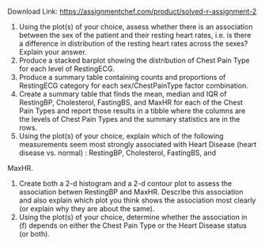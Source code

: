 Download Link: https://assignmentchef.com/product/solved-r-assignment-2
<br>
<ol>

 <li>Using the plot(s) of your choice, assess whether there is an association between the sex of the patient and their resting heart rates, i.e. is there a difference in distribution of the resting heart rates across the sexes? Explain your answer.</li>

 <li>Produce a stacked barplot showing the distribution of Chest Pain Type for each level of RestingECG.</li>

 <li>Produce a summary table containing counts and proportions of RestingECG category for each sex/ChestPainType factor combination.</li>

 <li>Create a summary table that finds the mean, median and IQR of RestingBP, Cholesterol, FastingBS, and MaxHR for each of the Chest Pain Types and report those results in a tibble where the columns are the levels of Chest Pain Types and the summary statistics are in the rows.</li>

 <li>Using the plot(s) of your choice, explain which of the following measurements seem most strongly associated with Heart Disease (heart disease vs. normal) : RestingBP, Cholesterol, FastingBS, and</li>

</ol>

MaxHR.

<ol>

 <li>Create both a 2-d histogram and a 2-d contour plot to assess the association betwen RestingBP and MaxHR. Describe this association and also explain which plot you think shows the association most clearly (or explain why they are about the same).</li>

 <li>Using the plot(s) of your choice, determine whether the association in (f) depends on either the Chest Pain Type or the Heart Disease status (or both).</li>

</ol>